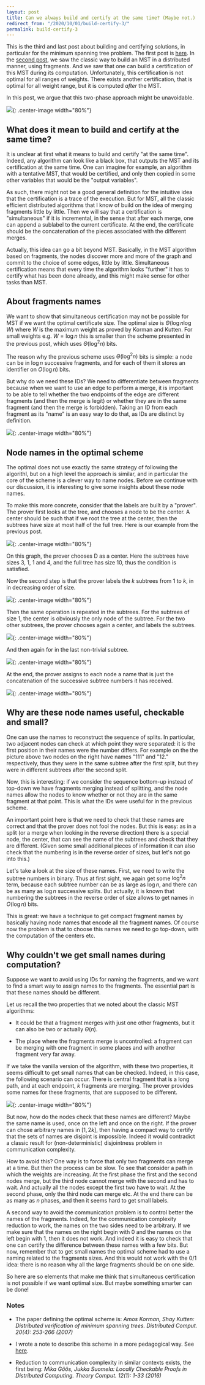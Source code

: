 ```yaml
---
layout: post
title: Can we always build and certify at the same time? (Maybe not.)
redirect_from: "/2020/10/01/build-certify-3/"
permalink: build-certify-3
---   
```


This is the third and last post about building and certifying solutions, 
in particular for the minimum spanning tree problem. The first post is 
[here](./build-certify-1.html).
In the [second post](./build-certify-1.html), 
we saw the classic way to build an MST in a distributed manner, using 
fragments. And we saw that one can build a certification of this MST 
during its computation. 
Unfortunately, this certification is not optimal for all ranges of weights.
There exists another certification, that is optimal for all weight range,
but it is computed *after* the MST.

In this post, we argue that this two-phase approach might be unavoidable.

![](../assets/build-certify-3.png){: .center-image width="80%"} 

## What does it mean to build and certify at the same time?

It is unclear at first what it means to build and certify "at the same 
time". Indeed, any algorithm can look like a black box, that outputs the
MST and its certification at the same time. One can imagine for example, 
an algorithm with a tentative MST, that would be certified, and only 
then copied in some other variables that would be the "output variables".

As such, there might not be a good general definition for the intuitive 
idea that the certification is a trace of the execution. But for MST, 
all the classic efficient distributed algorithms that I know of build on
the idea of merging fragments little by little. Then we will say that 
a certification is "simultaneous" if it is incremental, in the sense that
after each merge, one can append a sublabel to the current certificate. 
At the end, the certificate should be the concatenation of the pieces 
associated with the different merges. 

Actually, this idea can go a bit beyond MST. Basically, in the MST 
algorithm based on fragments, the nodes discover more and more of the 
graph and commit to the choice of some edges, little by little. 
Simultaneous certification means that every time the algorithm looks 
"further" it has to certify what has been done already, and this might 
make sense for other tasks than MST. 

## About fragments names

We want to show that simultaneous certification may not be possible for
MST if we want the optimal certificate size. The optimal size is 
$\Theta(\log n \log W)$ where $W$ is the maximum weight as proved by 
Korman and Kutten. For small weights e.g. $W=\log n$ this is smaller 
than the scheme 
presented in the previous post, which uses $\Theta(\log^2 n)$ bits.

The reason why the previous scheme uses $\Theta(\log^2 n)$ bits is 
simple: a node can be in $\log n$ successive fragments, and for each of 
them it stores an identifier on $O(\log n)$ bits. 

But why do we need these IDs? 
We need to differentiate between fragments because
when we 
want to use an edge to perform a merge, it is important to be able to 
tell whether the two endpoints of the edge are different fragments (and
then the merge is legit) or whether they are in the same fragment (and 
then the merge is forbidden). 
Taking an ID from each fragment as its "name" is an easy way to do that, as IDs 
are distinct by definition. 

![](../assets/good-bad-merges.png){: .center-image width="80%"} 

## Node names in the optimal scheme

The optimal does not use exactly the same strategy of following the algorithl, 
but on a high level the approach is similar, and in particular the core of the 
scheme is a clever way to name nodes. Before we continue with our discussion, 
it is interesting to give some insights about these node names.

To make this more concrete, consider that the labels are built by a "prover".
The prover first looks at the tree, and chooses a node to be the center. 
A center should be such that if 
we root the tree at the center, then the subtrees have size at most half of the 
full tree. Here is our example from the previous post.

![](../assets/fragments-names-0.png){: .center-image width="80%"} 

On this graph, the prover chooses D as a center. 
Here the subtrees have sizes 3, 1, 1 and 4, and the full tree has size 10, thus
the condition is satisfied. 

Now the second step is that the prover labels the $k$ subtrees from 1 to $k$, in
in decreasing order of size.

![](../assets/fragments-names-1.png){: .center-image width="80%"} 

Then the same operation is repeated in the subtrees. For the subtrees of size 1, 
the center is obviously the only node of the subtree. For the two other subtrees, 
the prover chooses again a center, and labels the subtrees.

![](../assets/fragments-names-2.png){: .center-image width="80%"} 
 
And then again for in the last non-trivial subtree.

![](../assets/fragments-names-3.png){: .center-image width="80%"} 

At the end, the prover assigns to each node a name that is just the 
concatenation of the successive subtree numbers it has received.

![](../assets/fragments-names-4.png){: .center-image width="80%"} 


## Why are these node names useful, checkable and small?

One can use the names to reconstruct the sequence of splits. In particular, two
adjacent nodes can check at which point they were separated: it is the first 
position in their names were the number differs. For example on the the picture 
above two nodes on the right have names "111" and "12." respectively, thus they 
were in the same subtree after the first split, but they were in different 
subtrees after the second split. 

Now, this is interesting: if we consider the sequence bottom-up instead of 
top-down we have fragments merging instead of splitting, and the node names allow
the nodes to know whether or not they are in the same fragment at that point. 
This is what the IDs were useful for in the previous scheme. 

An important point here is that we need to check that these names are correct
and that the prover does not fool the nodes. But this is easy: as in a split (or
a merge when looking in the reverse direction) there is a special node, the 
center, that can see the name of the subtrees and check that they are different. 
(Given some small additional pieces of information it can also check that the 
numbering is in the reverse order of sizes, but let's not go into this.)

Let's take a look at the size of these names. First, we need to write the 
subtree numbers in binary. Thus at first sight, we again get 
some $\log^2n$ term, because each subtree number can be as large as $\log n$, 
and there can be as many as $\log n$ successive splits. But actually, it is 
known that numbering the subtrees in the reverse order of size allows to get 
names in $O(\log n)$ bits. 

This is great: we have a technique to get compact fragment names by basically 
having node names that encode all the fragment names. Of course now the problem 
is that to choose this names we need to go top-down, with the computation of the
 centers etc. 
 
## Why couldn't we get small names during computation? 

Suppose we want to avoid using IDs for naming the fragments, and we want to find
a smart way to assign names to the fragments. The essential part is that these 
names should be different. 

Let us recall the two properties that we noted about the classic MST algorithms:

* It could be that a fragment merges with just one other fragments, but it can 
also be two or actually $\Theta(n)$.

* The place where the fragments merge is uncontrolled: a fragment 
can be merging with one fragment in some places and with another 
fragment very far away. 

If we take the vanilla version of the algorithm, with these two properties, 
it seems difficult to get small names that can be checked. Indeed, in this case,
the following scenario can occur. There is central fragment that is a long path,
and at each endpoint, $k$ fragments are merging. The prover provides some names 
for these fragments, that are supposed to be different. 

![](../assets/MST-communication.png){: .center-image width="80%"} 

But now, how do the nodes check that these names are different? Maybe the same 
name is used, once on the left and once on the right. If the prover can chose 
arbitrary names in $[1,2k]$, then having a compact way to certify that the sets 
of names are disjoint is impossible. Indeed it would contradict a classic 
result for (non-deterministic) disjointness problem in communication complexity.

How to avoid this? One way is to force that only two fragments can merge at a 
time. But then the process can be slow. To see that consider a path in 
which the weights are increasing. At the first phase the first and the second 
nodes merge, but the third node cannot merge with the second and has to wait. 
And actually all the nodes except the first two have to wait. At the second phase,
only the third node can merge etc. At the end there can be as many as $n$ phases,
and then it seems hard to get small labels. 

A second way to avoid the communication problem is to control better the names 
of the fragments. Indeed, for the communication complexity reduction to work, 
the names on the two sides need to be arbitrary. If we make sure that the names 
on the right begin with 0 and the names on the left begin with 1, then it does 
not work. And indeed it is easy to check that one can certify the difference 
between these names with a few bits. But now, remember that to get small names
the optimal scheme had to use a naming related to the fragments sizes. And this 
would not work with the 0/1 idea: there is no reason why all the large fragments
should be on one side. 

So here are so elements that make me think that simultaneous certification is 
not possible if we want optimal size. But maybe something smarter can be done!

### Notes 

* The paper defining the optimal scheme is: *Amos Korman, Shay Kutten:
Distributed verification of minimum spanning trees. Distributed Comput. 20(4): 253-266 (2007)*

* I wrote a note to describe this scheme in a more pedagogical way. See 
[here](https://arxiv.org/abs/1909.07251).

* Reduction to communication complexity in similar contexts exists, the first 
being: *Mika Göös, Jukka Suomela: Locally Checkable Proofs in Distributed 
Computing. Theory Comput. 12(1): 1-33 (2016)*








